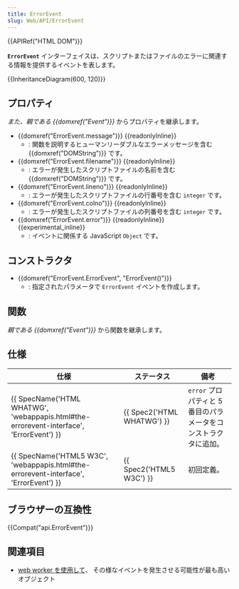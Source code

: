 ```yaml
---
title: ErrorEvent
slug: Web/API/ErrorEvent
---
```

{{APIRef("HTML DOM")}}

**`ErrorEvent`** インターフェイスは、スクリプトまたはファイルのエラーに関連する情報を提供するイベントを表します。

{{InheritanceDiagram(600, 120)}}

## プロパティ

_また、親である {{domxref("Event")}}_ からプロパティを継承します。

- {{domxref("ErrorEvent.message")}} {{readonlyInline}}
  - : 関数を説明するヒューマンリーダブルなエラーメッセージを含む {{domxref("DOMString")}} です。
- {{domxref("ErrorEvent.filename")}} {{readonlyInline}}
  - : エラーが発生したスクリプトファイルの名前を含む {{domxref("DOMString")}} です。
- {{domxref("ErrorEvent.lineno")}} {{readonlyInline}}
  - : エラーが発生したスクリプトファイルの行番号を含む `integer` です。
- {{domxref("ErrorEvent.colno")}} {{readonlyInline}}
  - : エラーが発生したスクリプトファイルの列番号を含む `integer` です。
- {{domxref("ErrorEvent.error")}} {{readonlyInline}} {{experimental_inline}}
  - : イベントに関係する JavaScript `Object` です。

## コンストラクタ

- {{domxref("ErrorEvent.ErrorEvent", "ErrorEvent()")}}
  - : 指定されたパラメータで `ErrorEvent` イベントを作成します。

## 関数

_親である {{domxref("Event")}}_ から関数を継承します。

## 仕様

| 仕様                                                                                                                 | ステータス                           | 備考                                                            |
| -------------------------------------------------------------------------------------------------------------------- | ------------------------------------ | --------------------------------------------------------------- |
| {{ SpecName('HTML WHATWG', 'webappapis.html#the-errorevent-interface', 'ErrorEvent') }} | {{ Spec2('HTML WHATWG') }} | `error` プロパティと 5 番目のパラメータをコンストラクタに追加。 |
| {{ SpecName('HTML5 W3C', 'webappapis.html#the-errorevent-interface', 'ErrorEvent') }}     | {{ Spec2('HTML5 W3C') }}     | 初回定義。                                                      |

## ブラウザーの互換性

{{Compat("api.ErrorEvent")}}

## 関連項目

- [web worker を使用して](/ja/docs/Web/Guide/Performance/Using_web_workers)、 その様なイベントを発生させる可能性が最も高いオブジェクト

